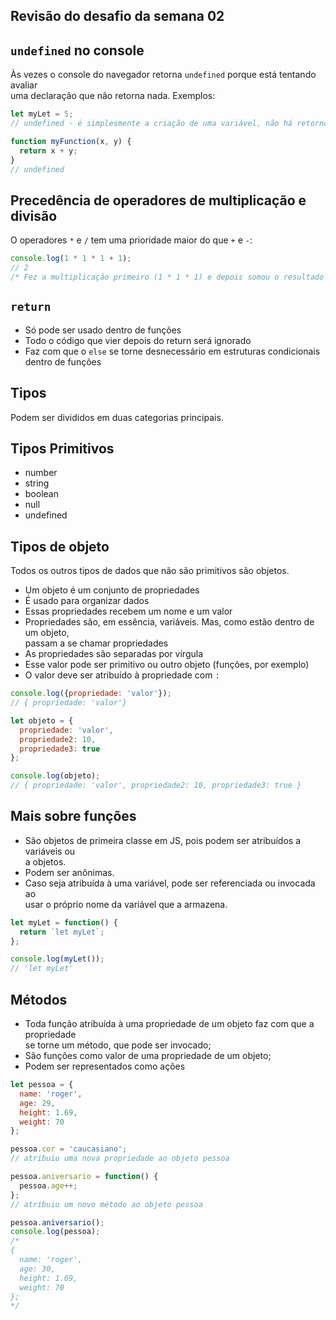 ## Revisão do desafio da semana 02

## `undefined` no console
Às vezes o console do navegador retorna `undefined` porque está tentando avaliar  
uma declaração que não retorna nada. Exemplos:

```javascript
let myLet = 5;
// undefined - é simplesmente a criação de uma variável, não há retorno

function myFunction(x, y) {
  return x + y;
}
// undefined
```

## Precedência de operadores de multiplicação e divisão
O operadores `*` e `/` tem uma prioridade maior do que `+` e `-`:

```javascript
console.log(1 * 1 * 1 + 1);
// 2
/* Fez a multiplicação primeiro (1 * 1 * 1) e depois somou o resultado da multiplicação */
```

## `return`
- Só pode ser usado dentro de funções
- Todo o código que vier depois do return será ignorado
- Faz com que o `else` se torne desnecessário em estruturas condicionais dentro de funções

## Tipos
Podem ser divididos em duas categorias principais.

## Tipos Primitivos
- number
- string
- boolean
- null
- undefined

## Tipos de objeto
Todos os outros tipos de dados que não são primitivos são objetos.

- Um objeto é um conjunto de propriedades
- É usado para organizar dados
- Essas propriedades recebem um nome e um valor
- Propriedades são, em essência, variáveis. Mas, como estão dentro de um objeto,  
passam a se chamar propriedades
- As propriedades são separadas por vírgula
- Esse valor pode ser primitivo ou outro objeto (funções, por exemplo)
- O valor deve ser atribuído à propriedade com `:`

```javascript
console.log({propriedade: 'valor'});
// { propriedade: 'valor'}
```

```javascript
let objeto = {
  propriedade: 'valor',
  propriedade2: 10,
  propriedade3: true
};

console.log(objeto);
// { propriedade: 'valor', propriedade2: 10, propriedade3: true }
```

## Mais sobre funções
- São objetos de primeira classe em JS, pois podem ser atribuídos a variáveis ou  
a objetos.
- Podem ser anônimas.
- Caso seja atribuída à uma variável, pode ser referenciada ou invocada ao  
usar o próprio nome da variável que a armazena.

```javascript
let myLet = function() {
  return `let myLet`;
};

console.log(myLet());
// 'let myLet'
```

## Métodos
- Toda função atribuída à uma propriedade de um objeto faz com que a propriedade  
se torne um método, que pode ser invocado;
- São funções como valor de uma propriedade de um objeto;
- Podem ser representados como ações

```javascript
let pessoa = {
  name: 'roger',
  age: 29,
  height: 1.69,
  weight: 70
};

pessoa.cor = 'caucasiano';
// atribuiu uma nova propriedade ao objeto pessoa

pessoa.aniversario = function() {
  pessoa.age++;
};
// atribuiu um novo método ao objeto pessoa

pessoa.aniversario();
console.log(pessoa);
/*
{
  name: 'roger',
  age: 30,
  height: 1.69,
  weight: 70
};
*/
```
